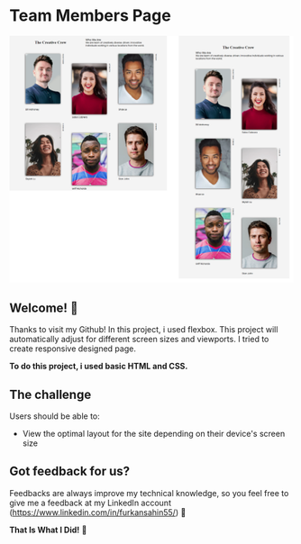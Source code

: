 # Team Members Page

![Design preview for responsive coding challenge](./images/Project-View.png)

## Welcome! 👋

Thanks to visit my Github! In this project, i used flexbox. This project will automatically adjust for different screen sizes and viewports. I tried to create responsive designed page.

**To do this project, i used basic HTML and CSS.**

## The challenge

Users should be able to:

- View the optimal layout for the site depending on their device's screen size

## Got feedback for us?

Feedbacks are always improve my technical knowledge, so you feel free to give me a feedback at my LinkedIn account (https://www.linkedin.com/in/furkansahin55/) 🙌

**That Is What I Did!** 🚀
